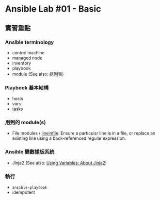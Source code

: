 Ansible Lab #01 - Basic
===

## 實習重點

### Ansible terminology

- control machine
- managed node
- inventory
- playbook
- module (See also: [總列表](http://docs.ansible.com/ansible/modules_by_category.html))


### Playbook 基本結構

- hosts
- vars
- tasks


### 用到的 module(s)

- File modules / [lineinfile](http://docs.ansible.com/ansible/lineinfile_module.html): Ensure a particular line is in a file, or replace an existing line using a back-referenced regular expression.


### Ansible 變數樣板系統

- Jinja2 (See also: [Using Variables: About Jinja2](http://docs.ansible.com/ansible/playbooks_variables.html#using-variables-about-jinja2))


### 執行

- `ansible-playbook`
- idempotent
